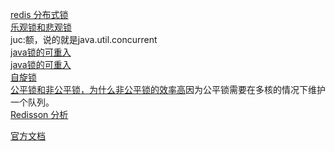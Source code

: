 [redis 分布式锁](https://www.cnblogs.com/linjiqin/p/8003838.html)  
[乐观锁和悲观锁](https://blog.csdn.net/L_BestCoder/article/details/79298417)  
juc:额，说的就是java.util.concurrent  
[java锁的可重入](https://www.cnblogs.com/cielosun/p/6684775.html)  
[java锁的可重入](http://ifeve.com/java_lock_see4/)  
[自旋锁](http://ifeve.com/java_lock_see1/)  
[公平锁和非公平锁，为什么非公平锁的效率高](http://www.cnblogs.com/gongchengshidemeng/p/9420115.html)因为公平锁需要在多核的情况下维护一个队列。  
[Redisson 分析](https://my.oschina.net/haogrgr/blog/469439)

[官方文档](https://github.com/redisson/redisson)   




